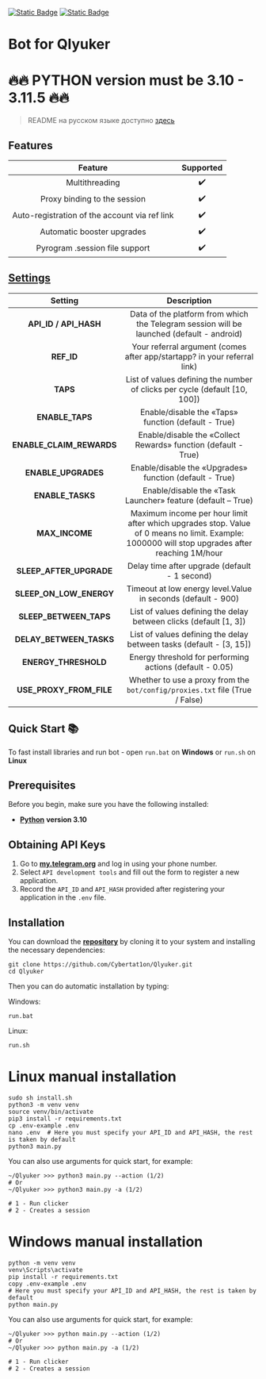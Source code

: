 [![Static Badge](https://img.shields.io/badge/Telegram-Bot%20Link-Link?style=for-the-badge&logo=Telegram&logoColor=white&logoSize=auto&color=blue)](https://t.me/qlyukerbot/start?startapp=bro-1197825376)
[![Static Badge](https://img.shields.io/badge/Telegram-Channel-Link?style=for-the-badge&logo=Telegram&logoColor=white&logoSize=auto&color=blue)](https://t.me/CyberToolz)


#  Bot for Qlyuker


# 🔥🔥 PYTHON version must be 3.10 - 3.11.5 🔥🔥

> README на русском языке доступно [здесь](README.md)

## Features
|                    Feature                    |   Supported    |
|:---------------------------------------------:|:--------------:|
|                Multithreading                 |       ✔️       |
|         Proxy binding to the session          |       ✔️       |
| Auto-registration of the account via ref link |       ✔️      |  
|          Automatic booster upgrades           |       ✔️       |
|        Pyrogram .session file support         |       ✔️       |


## [Settings](https://github.com/Cybertat1on/Qlyuker/blob/main/.env-example/)
|         Setting          |                                                                    Description                                                                     |
|:------------------------:|:--------------------------------------------------------------------------------------------------------------------------------------------------:|
|  **API_ID / API_HASH**   |                             Data of the platform from which the Telegram session will be launched (default - android)                              |
|        **REF_ID**        |                                      Your referral argument (comes after app/startapp? in your referral link)                                      |
|         **TAPS**         |                                     List of values defining the number of clicks per cycle (default [10, 100])                                     |
|     **ENABLE_TAPS**      |                                                Enable/disable the «Taps» function (default - True)                                                 |
| **ENABLE_CLAIM_REWARDS** |                                           Enable/disable the «Collect Rewards» function (default - True)                                           |
|   **ENABLE_UPGRADES**    |                                              Enable/disable the «Upgrades» function (default - True)                                               |
|     **ENABLE_TASKS**     |                                            Enable/disable the «Task Launcher» feature (default – True)                                             |
|      **MAX_INCOME**      |   Maximum income per hour limit after which upgrades stop. Value of 0 means no limit. Example: 1000000 will stop upgrades after reaching 1M/hour   |
| **SLEEP_AFTER_UPGRADE**  |                                                   Delay time after upgrade (default - 1 second)                                                    |
| **SLEEP_ON_LOW_ENERGY**  |                                            Timeout at low energy level.Value in seconds (default - 900)                                            |
|  **SLEEP_BETWEEN_TAPS**  |                                         List of values defining the delay between clicks (default [1, 3])                                          |
| **DELAY_BETWEEN_TASKS**  |                                        List of values defining the delay between tasks (default - [3, 15])                                         |
|   **ENERGY_THRESHOLD**   |                                              Energy threshold for performing actions (default - 0.05)                                              |
| **USE_PROXY_FROM_FILE**  |                                    Whether to use a proxy from the `bot/config/proxies.txt` file (True / False)                                    |


## Quick Start 📚

To fast install libraries and run bot - open `run.bat` on **Windows** or `run.sh` on **Linux**

## Prerequisites
Before you begin, make sure you have the following installed:
- [**Python**](https://www.python.org/downloads/release/python-3100/) **version 3.10**

## Obtaining API Keys
1. Go to [**my.telegram.org**](https://my.telegram.org/auth) and log in using your phone number.
2. Select `API development tools` and fill out the form to register a new application.
3. Record the `API_ID` and `API_HASH` provided after registering your application in the `.env` file.

## Installation
You can download the [**repository**](https://github.com/Cybertat1on/Qlyuker) by cloning it to your system and installing the necessary dependencies:
```shell
git clone https://github.com/Cybertat1on/Qlyuker.git
cd Qlyuker
```

Then you can do automatic installation by typing:

Windows:
```shell
run.bat
```

Linux:
```shell
run.sh
```

# Linux manual installation
```shell
sudo sh install.sh
python3 -m venv venv
source venv/bin/activate
pip3 install -r requirements.txt
cp .env-example .env
nano .env  # Here you must specify your API_ID and API_HASH, the rest is taken by default
python3 main.py
```

You can also use arguments for quick start, for example:
```shell
~/Qlyuker >>> python3 main.py --action (1/2)
# Or
~/Qlyuker >>> python3 main.py -a (1/2)

# 1 - Run clicker
# 2 - Creates a session
```

# Windows manual installation
```shell
python -m venv venv
venv\Scripts\activate
pip install -r requirements.txt
copy .env-example .env
# Here you must specify your API_ID and API_HASH, the rest is taken by default
python main.py
```

You can also use arguments for quick start, for example:
```shell
~/Qlyuker >>> python main.py --action (1/2)
# Or
~/Qlyuker >>> python main.py -a (1/2)

# 1 - Run clicker
# 2 - Creates a session
```
